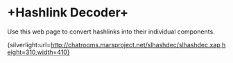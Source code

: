 # +Hashlink Decoder+


Use this web page to convert hashlinks into their individual components.

{silverlight:url=http://chatrooms.marsproject.net/slhashdec/slhashdec.xap,height=310,width=410}